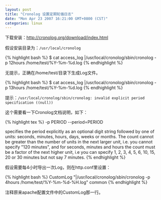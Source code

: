 ```yaml
---
layout: post
title: "Cronolog 设置定期轮循日志"
date: "Mon Apr 23 2007 16:21:00 GMT+0800 (CST)"
categories: linux
---
```


下载安装：http://cronolog.org/download/index.html

假设安装目录为：`/usr/local/cronolog`

{% highlight bash %}
$ cat access_log |/usr/local/cronolog/sbin/cronolog -p 12hours /home/test/%Y-%m-%d.log
{% endhighlight %}

无提示，正确在/home/test/目录下生成Log文件。

{% highlight bash %}
$ cat access_log |/usr/local/cronolog/sbin/cronolog -p 13hours /home/test/%Y-%m-%d.log
{% endhighlight %}

提示：`/usr/local/cronolog/sbin/cronolog: invalid explicit period specification ((null))`

这个需要看一下Cronolog文档说明，如下：

{% highlight tex %}
-p PERIOD
--period=PERIOD

specifies the period explicitly as an optional digit string followed by one of units: seconds, minutes,
hours, days, weeks or months. The count cannot be greater than the number of units in the
next larger unit, i.e. you cannot specify "120 minutes", and for seconds, minutes and hours the
count must be a factor of the next higher unit, i.e you can specify 1, 2, 3, 4, 5, 6, 10, 15, 20 or 30
minutes but not say 7 minutes.
{% endhighlight %}

假设需要每4小时导出一次Log，则在http.conf里设置：

{% highlight bash %}
CustomLog "|/usr/local/cronolog/sbin/cronolog -p 4hours /home/test/%Y-%m-%d-%H.log" common
{% endhighlight %}

注释原来apache配置文件中的CustomLog那一行。
